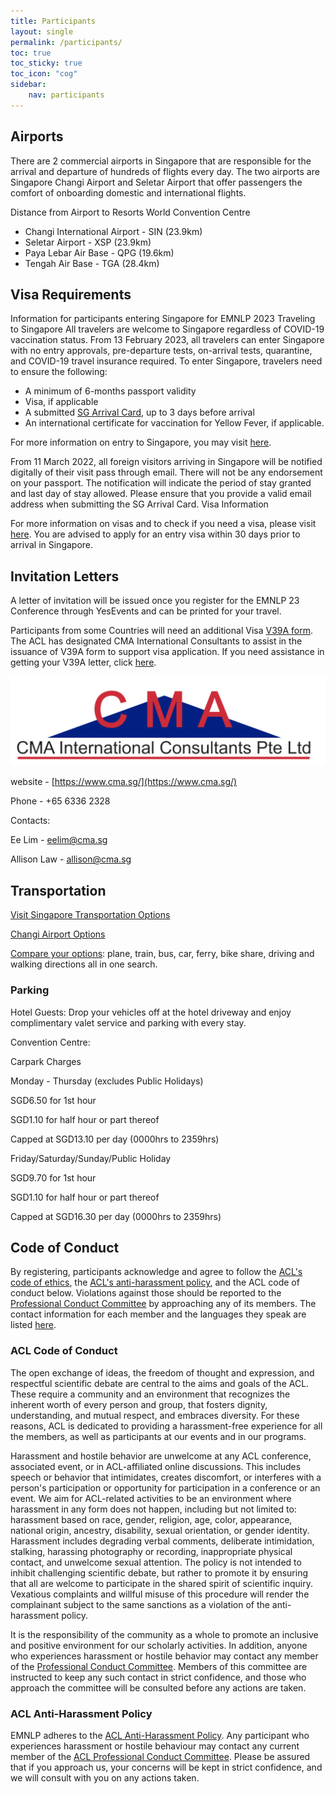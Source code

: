 ```yaml
---
title: Participants
layout: single
permalink: /participants/
toc: true
toc_sticky: true
toc_icon: "cog"
sidebar:
    nav: participants
---
```





## Airports

There are 2 commercial airports in Singapore that are responsible for the arrival and departure of hundreds of flights every day. The two airports are Singapore Changi Airport and Seletar Airport that offer passengers the comfort of onboarding domestic and international flights. 


Distance from Airport to Resorts World Convention Centre


* Changi International Airport - SIN (23.9km)
* Seletar Airport - XSP (23.9km)
* Paya Lebar Air Base - QPG (19.6km)
* Tengah Air Base - TGA (28.4km)
  

## Visa Requirements

Information for participants entering Singapore for EMNLP 2023 
Traveling to Singapore All travelers are welcome to Singapore regardless of COVID-19 vaccination status. From 13 February 2023, all travelers can enter Singapore with no entry approvals, pre-departure tests, on-arrival tests, quarantine, and COVID-19 travel insurance required. 
To enter Singapore, travelers need to ensure the following:

* A minimum of 6-months passport validity 
* Visa, if applicable 
* A submitted [SG Arrival Card](https://eservices.ica.gov.sg/sgarrivalcard/), up to 3 days before arrival  
* An international certificate for vaccination for Yellow Fever, if applicable.


For more information on entry to Singapore, you may visit [here](https://www.ica.gov.sg/enter-transit-depart/entering-singapore).



From 11 March 2022, all foreign visitors arriving in Singapore will be notified digitally of their visit pass through email. There will not be any endorsement on your passport. The notification will indicate the period of stay granted and last day of stay allowed. Please ensure that you provide a valid email address when submitting the SG Arrival Card. 
Visa Information 

For more information on visas and to check if you need a visa, please visit [here](https://www.ica.gov.sg/enter-transit-depart/entering-singapore/visa_requirements). You are advised to apply for an entry visa within 30 days prior to arrival in Singapore.




## Invitation Letters
A letter of invitation will be issued once you register for the EMNLP 23 Conference through YesEvents and can be printed for your travel. 


Participants from some Countries will need an additional Visa [V39A form](https://drive.google.com/file/d/101n0IyxzeS53HbcElWBqwbprS45MMH3Z/view). The ACL has designated CMA International Consultants to assist in the issuance of V39A form to support visa application. If you need assistance in getting your V39A letter, click [here](https://forms.gle/gwAP1Rhj5kejr7vY8).




![image](assets/images/cma.jpg)



website - [https://www.cma.sg/](https://www.cma.sg/)

Phone - +65 6336 2328

Contacts: 

Ee Lim - eelim@cma.sg

Allison Law - allison@cma.sg




## Transportation

[Visit Singapore Transportation Options](https://www.visitsingapore.com/travel-guide-tips/getting-around/?cmp=SEM_STB-DC23-1015-SG-SEM_US_DC_ENG_NA_NONE_NONE_PM-GettingAround-NA_NA_GOOG_SEA_AO_Cross_XTG&gclid=CjwKCAjwyNSoBhA9EiwA5aYlbzum3cSywNAw_zM2PhqDwb3WO0fxua6u4CeF-_KbGd_p9-CQJ-t_2xoC5IsQAvD_BwE&gclsrc=aw.ds)


[Changi Airport Options](https://www.changiairport.com/en/airport-guide/transport/leaving-the-airport.html)

[Compare your options](https://www.rome2rio.com/): plane, train, bus, car, ferry, bike share, driving and walking directions all in one search.


### Parking 

Hotel Guests: 
Drop your vehicles off at the hotel driveway and enjoy complimentary valet service and parking with every stay.


Convention Centre: 

Carpark Charges

Monday - Thursday (excludes Public Holidays)

SGD6.50 for 1st hour

SGD1.10 for half hour or part thereof

Capped at SGD13.10 per day (0000hrs to 2359hrs)

Friday/Saturday/Sunday/Public Holiday

SGD9.70 for 1st hour

SGD1.10 for half hour or part thereof

Capped at SGD16.30 per day (0000hrs to 2359hrs)




## Code of Conduct

By registering, participants acknowledge and agree to follow the [ACL's code of ethics](https://www.aclweb.org/portal/content/acl-code-ethics), the [ACL's anti-harassment policy](https://www.aclweb.org/adminwiki/index.php?title=Anti-Harassment_Policy), and the ACL code of conduct below. Violations against those should be reported to the [Professional Conduct Committee](https://www.aclweb.org/adminwiki/index.php?title=Professional_Conduct_Committee) by approaching any of its members. The contact information for each member and the languages they speak are listed [here](https://www.aclweb.org/adminwiki/index.php?title=Professional_Conduct_Committee).

### ACL Code of Conduct

The open exchange of ideas, the freedom of thought and expression, and respectful scientific debate are central to the aims and goals of the ACL. These require a community and an environment that recognizes the inherent worth of every person and group, that fosters dignity, understanding, and mutual respect, and embraces diversity. For these reasons, ACL is dedicated to providing a harassment-free experience for all the members, as well as participants at our events and in our programs.

Harassment and hostile behavior are unwelcome at any ACL conference, associated event, or in ACL-affiliated online discussions. This includes speech or behavior that intimidates, creates discomfort, or interferes with a person's participation or opportunity for participation in a conference or an event. We aim for ACL-related activities to be an environment where harassment in any form does not happen, including but not limited to: harassment based on race, gender, religion, age, color, appearance, national origin, ancestry, disability, sexual orientation, or gender identity. Harassment includes degrading verbal comments, deliberate intimidation, stalking, harassing photography or recording, inappropriate physical contact, and unwelcome sexual attention. The policy is not intended to inhibit challenging scientific debate, but rather to promote it by ensuring that all are welcome to participate in the shared spirit of scientific inquiry. Vexatious complaints and willful misuse of this procedure will render the complainant subject to the same sanctions as a violation of the anti-harassment policy.

It is the responsibility of the community as a whole to promote an inclusive and positive environment for our scholarly activities. In addition, anyone who experiences harassment or hostile behavior may contact any member of the [Professional Conduct Committee](https://www.aclweb.org/adminwiki/index.php?title=Professional_Conduct_Committee). Members of this committee are instructed to keep any such contact in strict confidence, and those who approach the committee will be consulted before any actions are taken.

### ACL Anti-Harassment Policy

EMNLP adheres to the [ACL Anti-Harassment Policy](https://www.aclweb.org/adminwiki/index.php?title=Anti-Harassment_Policy). Any participant who experiences harassment or hostile behaviour may contact any current member of the [ACL Professional Conduct Committee](https://www.aclweb.org/adminwiki/index.php/Professional_Conduct_Committee). Please be assured that if you approach us, your concerns will be kept in strict confidence, and we will consult with you on any actions taken.


